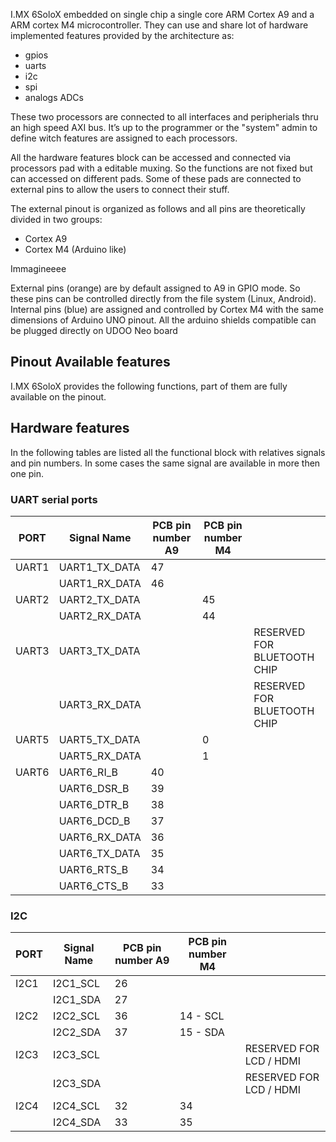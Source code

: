 I.MX 6SoloX embedded on single chip a single core ARM Cortex A9 and a ARM cortex M4 microcontroller. They can use and share lot of hardware implemented features provided by the architecture as:
* gpios
* uarts
* i2c
* spi
* analogs ADCs

These two processors are connected to all interfaces and peripherials thru an high speed AXI bus. It’s up to the programmer or the "system" admin to define witch features are assigned to each processors.

All the hardware features block can be accessed and connected via processors pad with a editable muxing. So the functions are not fixed but can accessed on different pads.
Some of these pads are connected to external pins to allow the users to connect their stuff.

The external pinout is organized as follows and all pins are theoretically divided in two groups:
* Cortex A9
* Cortex M4 (Arduino like) 

Immagineeee

External pins (orange) are by default assigned to A9 in GPIO mode. So these pins can be controlled directly from the file system (Linux, Android).
Internal pins (blue) are assigned and controlled by Cortex M4 with the same dimensions of Arduino UNO pinout. All the arduino shields compatible can be plugged directly on UDOO Neo board

## Pinout Available features

I.MX 6SoloX provides the following functions, part of them are fully available on the pinout. 

## Hardware features
In the following tables are listed all the functional block with relatives signals and pin numbers.
In some cases the same signal are available in more then one pin.

### UART serial ports
| PORT  | Signal Name   | PCB pin number A9 | PCB pin number M4 |                             |
|-------|---------------|-------------------|-------------------|-----------------------------|
| UART1 | UART1_TX_DATA | 47                |                   |                             |
|       | UART1_RX_DATA | 46                |                   |                             |
| UART2 | UART2_TX_DATA |                   | 45                |                             |
|       | UART2_RX_DATA |                   | 44                |                             |
| UART3 | UART3_TX_DATA |                   |                   | RESERVED FOR BLUETOOTH CHIP |
|       | UART3_RX_DATA |                   |                   | RESERVED FOR BLUETOOTH CHIP |
| UART5 | UART5_TX_DATA |                   | 0                 |                             |
|       | UART5_RX_DATA |                   | 1                 |                             |
| UART6 | UART6_RI_B    | 40                |                   |                             |
|       | UART6_DSR_B   | 39                |                   |                             |
|       | UART6_DTR_B   | 38                |                   |                             |
|       | UART6_DCD_B   | 37                |                   |                             |
|       | UART6_RX_DATA | 36                |                   |                             |
|       | UART6_TX_DATA | 35                |                   |                             |
|       | UART6_RTS_B   | 34                |                   |                             |
|       | UART6_CTS_B   | 33                |                   |                             |


### I2C
| PORT  | Signal Name   | PCB pin number A9 | PCB pin number M4 |                             |
|-------|---------------|-------------------|-------------------|-----------------------------|
| I2C1  | I2C1_SCL      | 26                |                   |                             |
|       | I2C1_SDA      | 27                |                   |                             |
| I2C2  | I2C2_SCL      | 36                | 14 - SCL          |                             |
|       | I2C2_SDA      | 37                | 15 - SDA          |                             |
| I2C3  | I2C3_SCL      |                   |                   | RESERVED FOR LCD / HDMI     |
|       | I2C3_SDA      |                   |                   | RESERVED FOR LCD / HDMI     |
| I2C4  | I2C4_SCL      | 32                | 34                |                             |
|       | I2C4_SDA      | 33                | 35                |                             |



